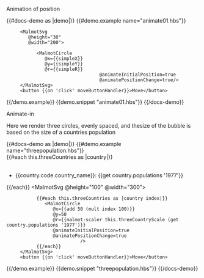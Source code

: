 Animation of position



{{#docs-demo as |demo|}}
   {{#demo.example name="animate01.hbs"}}
      
         <MalmotSvg 
            @height="30" 
            @width="200">
            
               <MalmotCircle 
                  @x={{simpleX}}
                  @y={{simpleY}} 
                  @r={{simpleR}} 
                                      @animateInitialPosition=true
                                      @animatePositionChange=true/>
         </MalmotSvg> 
         <button {{on 'click' moveButtonHandler}}>Move</button> 
     
   {{/demo.example}} 
   {{demo.snippet "animate01.hbs"}} 
{{/docs-demo}}


Animate-in

Here we render three circles, evenly spaced, and thesize of the bubble is 
based on the size of a countries population

{{#docs-demo as |demo|}}
   {{#demo.example name="threepopulation.hbs"}}  
         {{#each this.threeCountries as |country|}} 
            <ul>   
               <li>{{country.code.country_name}}: {{get country.populations '1977'}}</li>
            </ul>
         {{/each}}
         <MalmotSvg 
            @height="100" 
            @width="300">
               
               {{#each this.threeCountries as |country index|}}
                  <MalmotCircle 
                     @x={{add 50 (mult index 100)}}
                     @y=50 
                     @r={{malmot-scaler this.threeCountryScale (get country.populations '1977')}}
                     @animateInitialPosition=true
                     @animatePositionChange=true
                               />
               {{/each}} 
         </MalmotSvg> 
         <button {{on 'click' moveButtonHandler}}>Move</button> 
     
   {{/demo.example}} 
   {{demo.snippet "threepopulation.hbs"}} 
{{/docs-demo}}

